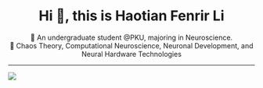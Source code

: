 <h1 align="center">Hi 👋, this is Haotian Fenrir Li</h1>
<p align="center">
  🧠 An undergraduate student @PKU, majoring in Neuroscience.<br>
  🚀 Chaos Theory, Computational Neuroscience, Neuronal Development, and Neural Hardware Technologies
</p>

---
<img src="https://github-profile-trophy.vercel.app/?username=lhtPeking&theme=darkhub&title=MultiLanguage,Stars,Followers,Commit,Repositories,Experience,Issues,PullRequest" />



<!--

### 🛠️ Languages & Tools


![Python](https://img.shields.io/badge/-Python-000?&logo=Python)
![Jupyter](https://img.shields.io/badge/-Jupyter-000?&logo=jupyter&logoColor=F37626)
![C++](https://img.shields.io/badge/-C++-000?&logo=c%2b%2b&logoColor=00599C)
![MATLAB](https://img.shields.io/badge/-MATLAB-000?&logo=mathworks&logoColor=0076A8)
![R](https://img.shields.io/badge/-R-000?&logo=r&logoColor=276DC3)
![Arduino](https://img.shields.io/badge/-Arduino-000?&logo=arduino&logoColor=00979D)
![Verilog](https://img.shields.io/badge/-Verilog-000?&logo=verilog&logoColor=ED1C24)
![Vivado](https://img.shields.io/badge/-Vivado-000?&logo=xilinx&logoColor=F6B400)
![Linux](https://img.shields.io/badge/-Linux-000?&logo=linux&logoColor=FCC624)
![LaTeX](https://img.shields.io/badge/-LaTeX-000?&logo=latex&logoColor=008080)
![Bash](https://img.shields.io/badge/-Bash-000?&logo=gnubash&logoColor=white)
![ImageJ Macro](https://img.shields.io/badge/-ImageJ%20Macro-000?&logo=ImageJ&logoColor=white)
![Conda](https://img.shields.io/badge/-Conda-000?&logo=anaconda&logoColor=44A833)
![VS Code](https://img.shields.io/badge/-VS%20Code-000?&logo=visualstudiocode&logoColor=007ACC)
![KiCad](https://img.shields.io/badge/-KiCad-000?&logo=kicad&logoColor=314CB6)
![Photoshop](https://img.shields.io/badge/-Photoshop-000?&logo=adobephotoshop&logoColor=31A8FF)
![Illustrator](https://img.shields.io/badge/-Illustrator-000?&logo=adobeillustrator&logoColor=FF9A00)
![Figma](https://img.shields.io/badge/-Figma-000?&logo=figma&logoColor=F24E1E)
![GraphPad Prism](https://img.shields.io/badge/-Prism-000?&logo=graphpad-prism&logoColor=00B5F8)

### 📊 Most Used Languages

<table>
  <tr>
    <td>
      <img src="https://github-readme-stats.vercel.app/api/top-langs/?username=lhtPeking&layout=compact&langs_count=10&theme=default" />
    </td>
    <td>
      <img src="https://streak-stats.demolab.com?user=lhtPeking&theme=default" />
    </td>
  </tr>
</table>
-->

